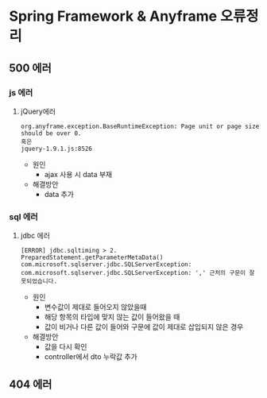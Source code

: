 # Spring Framework & Anyframe 오류정리

## 500 에러

### js 에러

1. jQuery에러

   ``` console
   org.anyframe.exception.BaseRuntimeException: Page unit or page size should be over 0.
   혹은
   jquery-1.9.1.js:8526
   ```

   - 원인
     - ajax 사용 시 data 부재
   - 해결방안
     - data 추가

### sql 에러

1. jdbc 에러

   ``` console
   [ERROR] jdbc.sqltiming > 2. PreparedStatement.getParameterMetaData()
   com.microsoft.sqlserver.jdbc.SQLServerException: com.microsoft.sqlserver.jdbc.SQLServerException: ',' 근처의 구문이 잘못되었습니다.
   ```

   - 원인
     - 변수값이 제대로 들어오지 않았을때
     - 해당 항목의 타입에 맞지 않는 값이 들어왔을 때
     - 값이 비거나 다른 값이 들어와 구문에 값이 제대로 삽입되지 않은 경우
   - 해결방안
     - 값을 다시 확인
     - controller에서 dto 누락값 추가

## 404 에러



